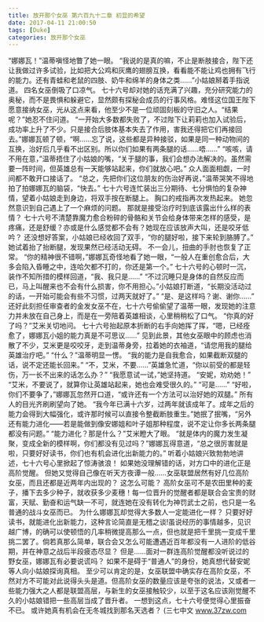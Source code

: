 ```yaml
---
title: 放开那个女巫 第六百九十二章 初显的希望
date: 2017-04-11 21:00:50
tags: [Duke]
categories: 放开那个女巫
---
```


“娜娜瓦！”温蒂嗔怪地瞥了她一眼。
“我说的是真的嘛，不止是断肢接合，陛下还让我做过许多试验，比如把大公鸡和灰鹰的翅膀互换，看看能不能让鸡也拥有飞行的能力。还有青蛙和老鼠的四肢、奶牛和绵羊的身体之类……”小姑娘掰着手指说道。
四名女巫倒吸了口凉气。
七十六号却对她的话充满了兴趣，充分研究能力的奥秘，而不是畏惧和躲避它，显然颇有探秘会成员的行事风格。难怪这位国王陛下愿意接纳女巫，光从这点来看，他至少不是一位顽固刻板的守旧之人。“结果呢？”她忍不住问道。
“一开始大多数都失败了，不过陛下让莉莉也加入试验后，成功率上升了不少。只是接合后肢体基本失去了作用，害我还得把它们再接回去。”娜娜瓦顿了顿，“啊……忘了说，这些都是异种接驳，如果是同一种动物间的互换，治好后几乎看不出区别。所以你们如果有两条腿的话……唔……”
“咳咳，请不用在意，”温蒂捂住了小姑娘的嘴，“关于腿的事，我们会想办法解决的。虽然需要一阵时间，但英雄总有一天能够站起来，你们就放心吧。”
众人面面相觑，一时间都不敢开口接话了。
“总之，先把你们这位朋友的伤治好再说，”温蒂哭笑不得地拍了拍娜娜瓦的脑袋，“快去。”
七十六号连忙装出三分期待、七分惧怕的复杂神情，望着小姑娘走到身边，将双手按在断腿上。
胸口的戒指再次发热起来。
她忽然意识到自己遇上了一个麻烦的问题。
那就是接受治疗时到底该露出什么样的表情？
七十六号不清楚靠魔力愈合粉碎的骨骼和关节会给身体带来怎样的感受，是疼痛，还是舒缓？亦或是什么感觉都不会有？她现在应该放声大叫，还是咬牙低吟？
还没想好答案，小姑娘已经收回了双手，“你的腿好啦，接下来轮到胳膊了。”
她试着抬了抬断腿，发现果然已经活动无碍。
不一会儿，扭曲的手肘也恢复了正常。
“你的精神很不错啊，”娜娜瓦奇怪地看了她一眼，“一般人在重创愈合后，大多会陷入昏睡之中，连哈欠都不打的，你还是第一个。”
七十六号的心顿时一沉，装作不知所措的模样回道，“我、我只是……”
“不过沉睡只是身体的自然反应而已，马上叫醒来也不会有什么损害，你不用担心。”小姑娘打断道，“长期没活动过的话，一开始可能会有些不习惯，过两天就好了。”
“是、是这样吗？谢、谢你……”
还好此刻担任审查者的金发女巫不在，七十六号偷偷望了温蒂一眼，发现她的注意力并未放在自己身上，而是在一旁陪着英雄相谈，心里稍稍松了口气。
“你真的好了吗？”艾米关切地问。
七十六号抬起原本折断的右手向她挥了挥，“嗯，已经痊愈了，娜娜瓦小姐的能力真是不可思议……”
见到此景，其他女巫眼中的顾虑也消散了不少，艾米更是咬咬牙，走到温蒂身旁，拉着她的衣袖道，“请您用我的腿给英雄治疗吧。”
“什么？”温蒂明显一愣。
“我的能力是自我愈合，如果截断双腿的话，说不定还能长回来。”
“不，艾米，不要……”英雄急忙道，“你以前受的都是轻伤，万一长不出来的话怎么办？”
“我愿意试一试，”她坚持道。
“安妮，劝劝她！”
“艾米，不要说了，就算你让英雄站起来，她也会难受很久的。”
“可是……”
“好啦，你们不要争了，”娜娜瓦忽然开口道，“或许还有一个方法可以治好她的双腿。”
所有人的目光齐刷刷望向了她。
“我今年已满十六岁，过两年就该成年了。成年之后的能力会得到大幅强化，或许那时候可以直接令整截断肢重生。”她抿了抿嘴，“另外还有能力进化——若是能做到像安娜姐和叶子姐那种程度，说不定让你多长两条腿都没有问题。”
“能力进化？那是什么？”艾米瞪大了眼。
“就是体内的魔力发生凝聚，变成全新的模样啊，你们都没有见过吗？”娜娜瓦得意道，“总之很厉害就是啦，只要好好读书，你们也有机会进化出新能力的。”
听着小姑娘兴致勃勃地讲述，七十六号心里掀起了惊涛骇浪！
如果她没理解错的话，对方口中的进化正是高阶觉醒。
但她又觉得自己像在听天方夜谭一般……女巫联盟居然有好几位高阶女巫，而且还都是近两年内出现的？
这怎么可能？
高阶女巫可不是农田里种的麦子，播下去多少种子，就收获多少麦穗！每一位晋升的觉醒者都是联合会宝贵的财富，天赋、勤奋和运气缺一不可，就连她在没有转化为神罚武士之前，也只是一名普通的战斗女巫而已。
为什么娜娜瓦却觉得大多数人一定能进化一样？
只要好好读书，就能进化出新能力，这种言论简直是无稽之谈!虽说经历的事情越多，见识越广博，的确可以使顿悟的几率稍微提高那么一点，但也就是把千里挑一变成千里挑二罢了。倘若真那么简单，联合会又怎么可能遭遇近百年都没有一人进阶的低谷期，并在神意之战后半段疲态尽显？
但是……面对一群连高阶觉醒都没听说过的野女巫，娜娜瓦有必要说谎吗？
如果不是碍于“普通人”的身份，她真想代替安妮等人向小姑娘探询真相。
至少可以肯定的是，女巫联盟中确实存在高阶女巫，不然对方不可能对此说得头头是道。但高阶女巫的数量应该是夸张的说法，又或者一些能力强大之人都是联盟高层，与新生的女巫接触较少，以至于这名应该刚觉醒不久的小姑娘错把一些高层当成了晋升者。
一想到这点，七十六号便觉得心里振奋不已。
或许她真有机会在无冬城找到那名天选者？
(三七中文 www.37zw.com